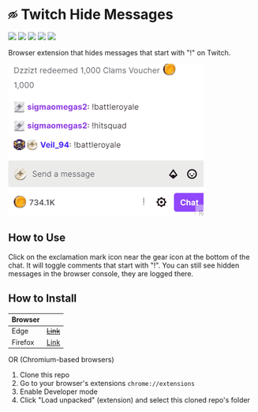 # ![Icon](https://github.com/rdavydov/twitch-hide-messages/blob/main/images/ico19.png?raw=true) Twitch Hide Messages

![](https://img.shields.io/github/license/rdavydov/twitch-hide-messages?style=for-the-badge&logo=github&color=purple&logoColor=thistle)
![](https://img.shields.io/github/stars/rdavydov/twitch-hide-messages?style=for-the-badge&logo=github&color=darkblue&logoColor=aquamarine)
![](https://img.shields.io/github/forks/rdavydov/twitch-hide-messages?style=for-the-badge&logo=github&color=darkblue&logoColor=aquamarine)
![](https://img.shields.io/github/watchers/rdavydov/twitch-hide-messages?style=for-the-badge&logo=github&color=darkblue&logoColor=aquamarine)
![](https://img.shields.io/github/last-commit/rdavydov/twitch-hide-messages?style=for-the-badge&logo=github&color=darkgreen&logoColor=lightgreen)

Browser extension that hides messages that start with "!" on Twitch.

![Demo](https://github.com/rdavydov/twitch-hide-messages/blob/main/twitch-hide-messages-demo.gif?raw=true)

## How to Use

Click on the exclamation mark icon near the gear icon at the bottom of the chat. It will toggle comments that start with "!". You can still see hidden messages in the browser console, they are logged there.

## How to Install

| Browser |                          |
|---------|--------------------------|
| Edge    | <s>[Link](TODO)</s> |
| Firefox | [Link](https://addons.mozilla.org/en-US/firefox/addon/twitch-hide-messages/) |

OR (Chromium-based browsers)

1. Clone this repo
2. Go to your browser's extensions `chrome://extensions`
3. Enable Developer mode
4. Click "Load unpacked" (extension) and select this cloned repo's folder
